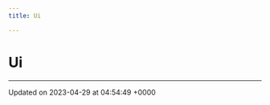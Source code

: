 ```yaml
---
title: Ui

---
```


# Ui








-------------------------------

Updated on 2023-04-29 at 04:54:49 +0000